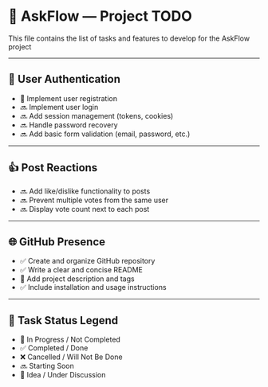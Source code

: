 # 📌 AskFlow — Project TODO

This file contains the list of tasks and features to develop for the AskFlow project

---

## 👤 User Authentication

- 🚧 Implement user registration
- 🔜 Implement user login
- 🔜 Add session management (tokens, cookies)
- 🔜 Handle password recovery
- 🔜 Add basic form validation (email, password, etc.)

---

## 👍 Post Reactions

- 🔜 Add like/dislike functionality to posts
- 🔜 Prevent multiple votes from the same user
- 🔜 Display vote count next to each post

---

## 🌐 GitHub Presence

- ✅ Create and organize GitHub repository
- ✅ Write a clear and concise README
- 🚧 Add project description and tags
- ✅ Include installation and usage instructions

---

## 📝 Task Status Legend

- 🚧 In Progress / Not Completed
- ✅ Completed / Done
- ❌ Cancelled / Will Not Be Done
- 🔜 Starting Soon
- 🧠 Idea / Under Discussion
